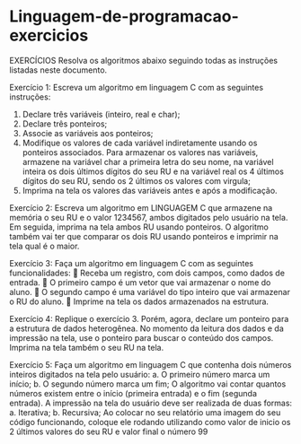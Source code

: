 # Linguagem-de-programacao-exercicios

EXERCÍCIOS
Resolva os algoritmos abaixo seguindo todas as instruções listadas neste
documento.


Exercício 1:
Escreva um algoritmo em linguagem C com as seguintes instruções:
1. Declare três variáveis (inteiro, real e char);
2. Declare três ponteiros;
3. Associe as variáveis aos ponteiros;
4. Modifique os valores de cada variável indiretamente usando os ponteiros
associados. Para armazenar os valores nas variáveis, armazene na variável
char a primeira letra do seu nome, na variável inteira os dois últimos dígitos
do seu RU e na variável real os 4 últimos dígitos do seu RU, sendo os 2
últimos os valores com virgula;
5. Imprima na tela os valores das variáveis antes e após a modificação.


Exercício 2:
Escreva um algoritmo em LINGUAGEM C que armazene na memória o seu RU e o
valor 1234567, ambos digitados pelo usuário na tela.
Em seguida, imprima na tela ambos RU usando ponteiros. O algoritmo também vai
ter que comparar os dois RU usando ponteiros e imprimir na tela qual é o maior.


Exercício 3:
Faça um algoritmo em linguagem C com as seguintes funcionalidades:
 Receba um registro, com dois campos, como dados de entrada.
 O primeiro campo é um vetor que vai armazenar o nome do aluno.
 O segundo campo é uma variável do tipo inteiro que vai armazenar o RU do
aluno.
 Imprime na tela os dados armazenados na estrutura.

Exercício 4:
Replique o exercício 3. Porém, agora, declare um ponteiro para a estrutura de dados
heterogênea. No momento da leitura dos dados e da impressão na tela, use o ponteiro
para buscar o conteúdo dos campos. Imprima na tela também o seu RU na tela.


Exercício 5:
Faça um algoritmo em linguagem C que contenha dois números inteiros digitados na
tela pelo usuário:
a. O primeiro número marca um início;
b. O segundo número marca um fim;
O algoritmo vai contar quantos números existem entre o início (primeira entrada) e
o fim (segunda entrada). A impressão na tela do usuário deve ser realizada de duas formas:
a. Iterativa;
b. Recursiva;
Ao colocar no seu relatório uma imagem do seu código funcionando, coloque ele
rodando utilizando como valor de inicio os 2 últimos valores do seu RU e valor final
o número 99
